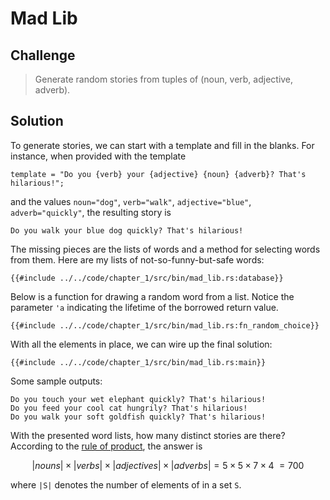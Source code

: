 # Mad Lib

## Challenge

> Generate random stories from tuples of (noun, verb, adjective, adverb).

## Solution

To generate stories, we can start with a template and fill in the blanks. For instance, when provided
with the template

```rust,noplayground
template = "Do you {verb} your {adjective} {noun} {adverb}? That's hilarious!";
```
and the values `noun="dog"`, `verb="walk"`, `adjective="blue"`, `adverb="quickly"`, the resulting
story is

```
Do you walk your blue dog quickly? That's hilarious!
```

The missing pieces are the lists of words and a method for selecting words from them.
Here are my lists of not-so-funny-but-safe words:

```rust,noplayground
{{#include ../../code/chapter_1/src/bin/mad_lib.rs:database}}
```

Below is a function for drawing a random word from a list.
Notice the parameter `'a` indicating the lifetime of the borrowed return value.

```rust,noplayground
{{#include ../../code/chapter_1/src/bin/mad_lib.rs:fn_random_choice}}
```

With all the elements in place, we can wire up the final solution:

```rust,noplayground
{{#include ../../code/chapter_1/src/bin/mad_lib.rs:main}}
```

Some sample outputs:

```
Do you touch your wet elephant quickly? That's hilarious!
Do you feed your cool cat hungrily? That's hilarious!
Do you walk your soft goldfish quickly? That's hilarious!
```

With the presented word lists, how many distinct stories are there?
According to the [rule of product](https://en.wikipedia.org/wiki/Rule_of_product), the answer is

$$
|nouns| \times |verbs| \times |adjectives| \times |adverbs|
= 5 \times 5 \times 7 \times 4 \
= 700
$$

where `|S|` denotes the number of elements of in a set `S`.
